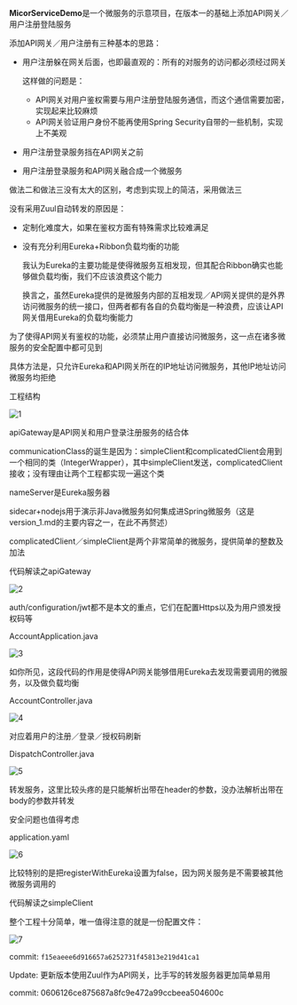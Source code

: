 **MicorServiceDemo**是一个微服务的示意项目，在版本一的基础上添加API网关／用户注册登陆服务

添加API网关／用户注册有三种基本的思路：

+ 用户注册躲在网关后面，也即最直观的：所有的对服务的访问都必须经过网关

  这样做的问题是：

  + API网关对用户鉴权需要与用户注册登陆服务通信，而这个通信需要加密，实现起来比较麻烦
  + API网关验证用户身份不能再使用Spring Security自带的一些机制，实现上不美观

+ 用户注册登录服务挡在API网关之前

+ 用户注册登录服务和API网关融合成一个微服务

做法二和做法三没有太大的区别，考虑到实现上的简洁，采用做法三

没有采用Zuul自动转发的原因是：

+ 定制化难度大，如果在鉴权方面有特殊需求比较难满足

+ 没有充分利用Eureka+Ribbon负载均衡的功能

  我认为Eureka的主要功能是使得微服务互相发现，但其配合Ribbon确实也能够做负载均衡，我们不应该浪费这个能力

  换言之，虽然Eureka提供的是微服务内部的互相发现／API网关提供的是外界访问微服务的统一接口，但两者都有各自的负载均衡是一种浪费，应该让API网关借用Eureka的负载均衡能力

为了使得API网关有鉴权的功能，必须禁止用户直接访问微服务，这一点在诸多微服务的安全配置中都可见到

具体方法是，只允许Eureka和API网关所在的IP地址访问微服务，其他IP地址访问微服务均拒绝



工程结构

![1](1.jpg)

apiGateway是API网关和用户登录注册服务的结合体

communicationClass的诞生是因为：simpleClient和complicatedClient会用到一个相同的类（IntegerWrapper），其中simpleClient发送，complicatedClient接收；没有理由让两个工程都实现一遍这个类

nameServer是Eureka服务器

sidecar+nodejs用于演示非Java微服务如何集成进Spring微服务（这是version_1.md的主要内容之一，在此不再赘述）

complicatedClient／simpleClient是两个非常简单的微服务，提供简单的整数及加法



代码解读之apiGateway

![2](2.jpg)

auth/configuration/jwt都不是本文的重点，它们在配置Https以及为用户颁发授权码等

AccountApplication.java

![3](3.jpg)

如你所见，这段代码的作用是使得API网关能够借用Eureka去发现需要调用的微服务，以及做负载均衡

AccountController.java

![4](4.jpg)

对应着用户的注册／登录／授权码刷新

DispatchController.java

![5](5.jpg)

转发服务，这里比较头疼的是只能解析出带在header的参数，没办法解析出带在body的参数并转发

安全问题也值得考虑

application.yaml

![6](6.jpg)

比较特别的是把registerWithEureka设置为false，因为网关服务是不需要被其他微服务调用的



代码解读之simpleClient

整个工程十分简单，唯一值得注意的就是一份配置文件：

![7](7.jpg)



commit: `f15eaeee6d916657a6252731f45813e219d41ca1`


Update: 更新版本使用Zuul作为API网关，比手写的转发服务器更加简单易用

commit: 0606126ce875687a8fc9e472a99ccbeea504600c
